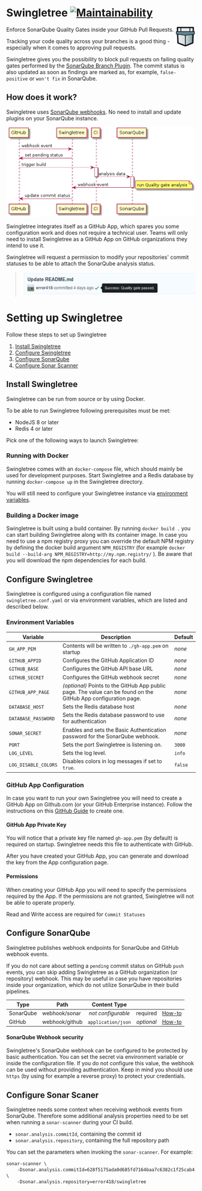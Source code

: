 # Swingletree [![Maintainability](https://api.codeclimate.com/v1/badges/e792e95e2c8e96e98b24/maintainability)](https://codeclimate.com/github/error418/swingletree/maintainability)

<img src="static/icon.svg" width="55" align="right">

Enforce SonarQube Quality Gates inside your GitHub Pull Requests.

Tracking your code quality across your branches is a good thing - especially when it comes to approving pull requests.

Swingletree gives you the possibility to block pull requests on failing quality gates performed by the [SonarQube Branch Plugin][sonar-branch-plugin]. The commit status is also updated as soon as findings are marked as, for example, `false-positive` or `won't fix` in SonarQube.

## How does it work?

Swingletree uses [SonarQube webhooks][sonar-webhook]. No need to install and update plugins on your SonarQube instance.

![Activity Diagram](./docs/swingletree-flow.png)

Swingletree integrates itself as a GitHub App, which spares you some configuration work and does not require a technical user.
Teams will only need to install Swingletree as a GitHub App on GitHub organizations they intend to use it.

Swingletree will request a permission to modify your repositories' commit statuses to be able to attach the SonarQube analysis status.

> ![Commit Status](./docs/commit-status.png)


# Setting up Swingletree

Follow these steps to set up Swingletree

1. [Install Swingletree](#install-swingletree)
2. [Configure Swingletree](#configure-swingletree)
3. [Configure SonarQube](#configure-sonarqube)
4. [Configure Sonar Scanner](#configure-sonar-scanner)


## Install Swingletree

Swingletree can be run from source or by using Docker.

To be able to run Swingletree following prerequisites must be met:

* NodeJS 8 or later
* Redis 4 or later

Pick one of the following ways to launch Swingletree:

### Running with Docker

Swingletree comes with an `docker-compose` file, which should mainly be used for development purposes.
Start Swingletree and a Redis database by running `docker-compose up` in the Swingletree directory.

You will still need to configure your Swingletree instance via [environment variables](#environment-variables).

### Building a Docker image

Swingletree is built using a build container. By running `docker build .` you can start building Swingletree along with its container image. In case you need to use a npm registry proxy you can override the default NPM registry by defining the docker build argument `NPM_REGISTRY` (for example `docker build --build-arg NPM_REGISTRY=http://my.npm.registry/` ). Be aware that you will download the npm dependencies for each build.


## Configure Swingletree

Swingletree is configured using a configuration file named `swingletree.conf.yaml` or via environment variables, which are listed and described below.

### Environment Variables

| Variable              | Description                                                   | Default |
| --------------------- | ------------------------------------------------------------- | ------- |
| `GH_APP_PEM`          | Contents will be written to `./gh-app.pem` on startup         | *none*  |
| `GITHUB_APPID`        | Configures the GitHub Application ID                          | *none*  |
| `GITHUB_BASE`         | Configures the GitHub API base URL                            | *none*  |
| `GITHUB_SECRET`       | Configures the GitHub webhook secret                          | *none*  |
| `GITHUB_APP_PAGE`     | *(optional)* Points to the GitHub App public page. The value can be found on the GitHub App configuration page. | *none* |
| `DATABASE_HOST`       | Sets the Redis database host                                  | *none*  |
| `DATABASE_PASSWORD`   | Sets the Redis database password to use for authentication    | *none*  |
| `SONAR_SECRET`        | Enables and sets the Basic Authentication password for the SonarQube webhook. | *none* |
| `PORT`                | Sets the port Swingletree is listening on.                    | `3000`  |
| `LOG_LEVEL`           | Sets the log level.                                           | `info`  |
| `LOG_DISABLE_COLORS`  | Disables colors in log messages if set to `true`.             | `false` |

### GitHub App Configuration

In case you want to run your own Swingletree you will need to create a GitHub App on Github.com (or your GitHub Enterprise instance). Follow the instructions on this [GitHub Guide][create-gh-app] to create one.

#### GitHub App Private Key

You will notice that a private key file named `gh-app.pem` (by default) is required on startup. Swingletree needs this file to authenticate with GitHub.

After you have created your GitHub App, you can generate and download the key from the App configuration page.

#### Permissions

When creating your GitHub App you will need to specify the permissions required by the App. If the permissions are not granted, Swingletree will not be able to operate properly.

Read and Write access are required for `Commit Statuses`


## Configure SonarQube

Swingletree publishes webhook endpoints for SonarQube and GitHub webhook events.

If you do not care about setting a `pending` commit status on GitHub `push` events, you can skip adding Swingletree as a GitHub organization (or repository) webhook.
This may be useful in case you have repositories inside your organization, which do not utilize SonarQube in their build pipelines.

| Type      | Path            | Content Type       |            |                          |
| --------- | --------------- | :----------------: | :--------: | ------------------------ |
| SonarQube | webhook/sonar   | *not configurable* | required   | [How-to][sonar-webhook]  |
| GitHub    | webhook/github  | `application/json` | *optional* | [How-to][github-webhook] |

#### SonarQube Webhook security

Swingletree's SonarQube webhook can be configured to be protected by basic authentication. You can set the secret via environment variable or inside the configuration file. If you do not configure this value, the webhook can be used without providing authentication. Keep in mind you should use `https` (by using for example a reverse proxy) to protect your credentials.

## Configure Sonar Scaner

Swingletree needs some context when receiving webhook events from SonarQube. Therefore some additional analysis properties need to be set when running a `sonar-scanner` during your CI build.

* `sonar.analysis.commitId`, containing the commit id
* `sonar.analysis.repository`, containing the full repository path

You can set the parameters when invoking the `sonar-scanner`. For example:

```
sonar-scanner \
    -Dsonar.analysis.commitId=628f5175ada0d685fd7164baa7c6382c1f25cab4 \
    -Dsonar.analysis.repository=error418/swingletree
```


[create-gh-app]: https://developer.github.com/apps/building-github-apps/creating-a-github-app/
[sonar-webhook]: https://docs.sonarqube.org/display/SONAR/Webhooks
[sonar-branch-plugin]: https://docs.sonarqube.org/display/PLUG/Branch+Plugin
[github-webhook]: https://developer.github.com/webhooks/creating/#setting-up-a-webhook
